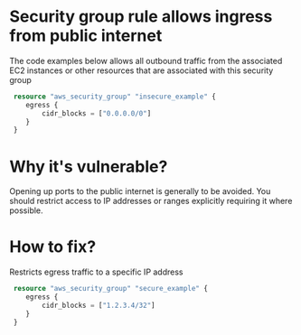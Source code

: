 # Security group rule allows ingress from public internet

The code examples below allows all outbound traffic from the associated EC2 instances or other resources that are associated with this security group

```terraform
 resource "aws_security_group" "insecure_example" {
    egress {
        cidr_blocks = ["0.0.0.0/0"]
    }
 }
```

# Why it's vulnerable?
Opening up ports to the public internet is generally to be avoided. You should restrict access to IP addresses or ranges explicitly requiring it where possible.

# How to fix?

Restricts egress traffic to a specific IP address

```terraform
 resource "aws_security_group" "secure_example" {
    egress {
        cidr_blocks = ["1.2.3.4/32"]
    }
 }
```


